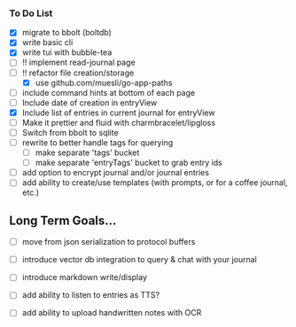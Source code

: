 ### To Do List
- [x] migrate to bbolt (boltdb)
- [x] write basic cli
- [x] write tui with bubble-tea
- [ ] !! implement read-journal page
- [ ] !! refactor file creation/storage
	- [x] use github.com/muesli/go-app-paths
- [ ] include command hints at bottom of each page
- [ ] Include date of creation in entryView
- [x] Include list of entries in current journal for entryView
- [ ] Make it prettier and fluid with charmbracelet/lipgloss
- [ ] Switch from bbolt to sqlite
- [ ] rewrite to better handle tags for querying
	- [ ] make separate 'tags' bucket
	- [ ] make separate 'entryTags' bucket to grab entry ids
- [ ] add option to encrypt journal and/or journal entries
- [ ] add ability to create/use templates (with prompts, or for a coffee journal, etc.)

## Long Term Goals...
- [ ] move from json serialization to protocol buffers
- [ ] introduce vector db integration to query & chat with your journal
- [ ] introduce markdown write/display
- [ ] add ability to listen to entries as TTS?
- [ ] add ability to upload handwritten notes with OCR

